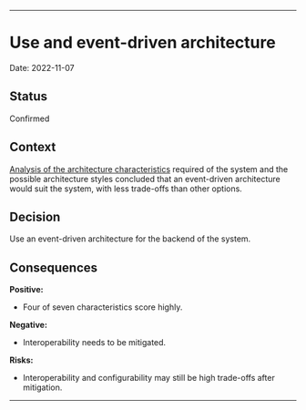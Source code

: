 
---

# Use and event-driven architecture

Date: 2022-11-07

## Status

Confirmed

## Context

[Analysis of the architecture characteristics](../Architecture%20Style%20Analysis/README.md) required of the system and the possible architecture styles concluded that an event-driven architecture would suit the system, with less trade-offs than other options.

## Decision

Use an event-driven architecture for the backend of the system.

## Consequences

**Positive:**

- Four of seven characteristics score highly.

**Negative:**

- Interoperability needs to be mitigated.

**Risks:**

- Interoperability and configurability may still be high trade-offs after mitigation.

---
